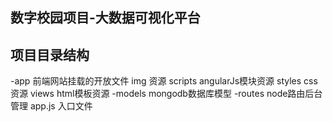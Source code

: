 ## 数字校园项目-大数据可视化平台
## 项目目录结构
-app 前端网站挂载的开放文件
    img 资源
    scripts angularJs模块资源
    styles css资源
    views html模板资源
-models mongodb数据库模型
-routes node路由后台管理
app.js 入口文件

##